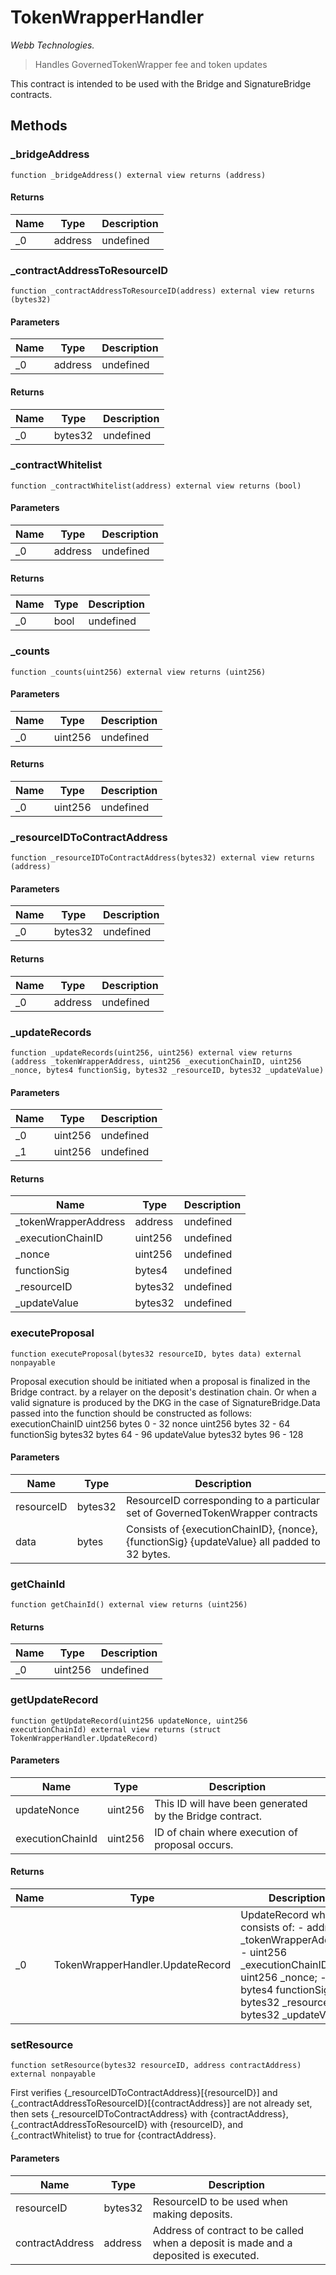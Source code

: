 # TokenWrapperHandler

*Webb Technologies.*

> Handles GovernedTokenWrapper fee and token updates

This contract is intended to be used with the Bridge and SignatureBridge contracts.



## Methods

### _bridgeAddress

```solidity
function _bridgeAddress() external view returns (address)
```






#### Returns

| Name | Type | Description |
|---|---|---|
| _0 | address | undefined

### _contractAddressToResourceID

```solidity
function _contractAddressToResourceID(address) external view returns (bytes32)
```





#### Parameters

| Name | Type | Description |
|---|---|---|
| _0 | address | undefined

#### Returns

| Name | Type | Description |
|---|---|---|
| _0 | bytes32 | undefined

### _contractWhitelist

```solidity
function _contractWhitelist(address) external view returns (bool)
```





#### Parameters

| Name | Type | Description |
|---|---|---|
| _0 | address | undefined

#### Returns

| Name | Type | Description |
|---|---|---|
| _0 | bool | undefined

### _counts

```solidity
function _counts(uint256) external view returns (uint256)
```





#### Parameters

| Name | Type | Description |
|---|---|---|
| _0 | uint256 | undefined

#### Returns

| Name | Type | Description |
|---|---|---|
| _0 | uint256 | undefined

### _resourceIDToContractAddress

```solidity
function _resourceIDToContractAddress(bytes32) external view returns (address)
```





#### Parameters

| Name | Type | Description |
|---|---|---|
| _0 | bytes32 | undefined

#### Returns

| Name | Type | Description |
|---|---|---|
| _0 | address | undefined

### _updateRecords

```solidity
function _updateRecords(uint256, uint256) external view returns (address _tokenWrapperAddress, uint256 _executionChainID, uint256 _nonce, bytes4 functionSig, bytes32 _resourceID, bytes32 _updateValue)
```





#### Parameters

| Name | Type | Description |
|---|---|---|
| _0 | uint256 | undefined
| _1 | uint256 | undefined

#### Returns

| Name | Type | Description |
|---|---|---|
| _tokenWrapperAddress | address | undefined
| _executionChainID | uint256 | undefined
| _nonce | uint256 | undefined
| functionSig | bytes4 | undefined
| _resourceID | bytes32 | undefined
| _updateValue | bytes32 | undefined

### executeProposal

```solidity
function executeProposal(bytes32 resourceID, bytes data) external nonpayable
```

Proposal execution should be initiated when a proposal is finalized in the Bridge contract. by a relayer on the deposit&#39;s destination chain. Or when a valid signature is produced by the DKG in the case of SignatureBridge.Data passed into the function should be constructed as follows: executionChainID                                  uint256     bytes  0 - 32 nonce                                             uint256     bytes  32 - 64 functionSig                                       bytes32     bytes  64 - 96 updateValue                                       bytes32     bytes  96 - 128  



#### Parameters

| Name | Type | Description |
|---|---|---|
| resourceID | bytes32 | ResourceID corresponding to a particular set of GovernedTokenWrapper contracts
| data | bytes | Consists of {executionChainID}, {nonce}, {functionSig} {updateValue} all padded to 32 bytes.

### getChainId

```solidity
function getChainId() external view returns (uint256)
```






#### Returns

| Name | Type | Description |
|---|---|---|
| _0 | uint256 | undefined

### getUpdateRecord

```solidity
function getUpdateRecord(uint256 updateNonce, uint256 executionChainId) external view returns (struct TokenWrapperHandler.UpdateRecord)
```





#### Parameters

| Name | Type | Description |
|---|---|---|
| updateNonce | uint256 | This ID will have been generated by the Bridge contract.
| executionChainId | uint256 | ID of chain where execution of proposal occurs.

#### Returns

| Name | Type | Description |
|---|---|---|
| _0 | TokenWrapperHandler.UpdateRecord | UpdateRecord which consists of: - address _tokenWrapperAddress; - uint256  _executionChainID; - uint256 _nonce; - bytes4 functionSig; - bytes32 _resourceID; - bytes32 _updateValue;

### setResource

```solidity
function setResource(bytes32 resourceID, address contractAddress) external nonpayable
```

First verifies {_resourceIDToContractAddress}[{resourceID}] and {_contractAddressToResourceID}[{contractAddress}] are not already set, then sets {_resourceIDToContractAddress} with {contractAddress}, {_contractAddressToResourceID} with {resourceID}, and {_contractWhitelist} to true for {contractAddress}.



#### Parameters

| Name | Type | Description |
|---|---|---|
| resourceID | bytes32 | ResourceID to be used when making deposits.
| contractAddress | address | Address of contract to be called when a deposit is made and a deposited is executed.




